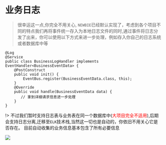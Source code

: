 # 业务日志

> 很幸运这一点,你完全不用关心, `NEWBIE`已经默认实现了，考虑到各个项目不同的特点我们再将事件统一存入为本地日志文件的同时,通过事件将日志分发了出来，你可以使用以下方式来进一步处理，例如存入你自己的日志系统或者数据库中等
```
@Log
@Service
public class BusinessLogHandler implements EventHandler<BusinessEventData> {
    @PostConstruct
    public void init() {
        EventBus.register(BusinessEventData.class, this);
    }
    @Override
    public void handle(BusinessEventData data) {
       // 拿到详细请求信息进一步处理
    }
}
```

!> 不过我们暂时支持日志表与业务表在同一个数据库中(<kbd style='color:red'>大项目完全不适用</kbd>),后期会支持日志分离,迁移至`ELK`技术栈,当然这一切也是自动的，你依旧不用关心它是否存在。
目前自动收集的业务信息基本包含了所有必要信息

![](_img/log.jpg)